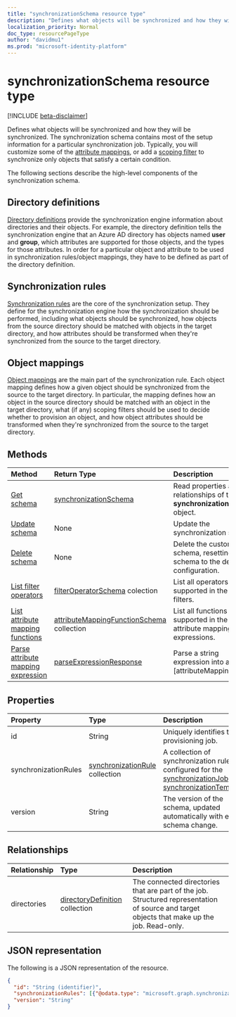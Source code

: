 ```yaml
---
title: "synchronizationSchema resource type"
description: "Defines what objects will be synchronized and how they will be synchronized. The synchronization schema contains most of the setup information for a particular synchronization job. Typically, you will customize some of the attribute mappings, or add a scoping filter to synchronize only objects that satisfy a certain condition."
localization_priority: Normal
doc_type: resourcePageType
author: "davidmu1"
ms.prod: "microsoft-identity-platform"
---
```


# synchronizationSchema resource type

[!INCLUDE [beta-disclaimer](../../includes/beta-disclaimer.md)]

Defines what objects will be synchronized and how they will be synchronized. The synchronization schema contains most of the setup information for a particular synchronization job. Typically, you will customize some of the [attribute mappings](synchronization-attributemapping.md), or add a [scoping filter](synchronization-filter.md) to synchronize only objects that satisfy a certain condition.

The following sections describe the high-level components of the synchronization schema.

## Directory definitions

[Directory definitions](synchronization-directorydefinition.md) provide the synchronization engine information about directories and their objects. For example, the directory definition tells the synchronization engine that an Azure AD directory has objects named **user** and **group**, which attributes are supported for those objects, and the types for those attributes. In order for a particular object and attribute to be used in synchronization rules/object mappings, they have to be defined as part of the directory definition.

## Synchronization rules

[Synchronization rules](synchronization-synchronizationrule.md) are the core of the synchronization setup. They define for the synchronization engine how the synchronization should be performed, including what objects should be synchronized, how objects from the source directory should be matched with objects in the target directory, and how attributes should be transformed when they're synchronized from the source to the target directory. 

## Object mappings

[Object mappings](synchronization-objectmapping.md) are the main part of the synchronization rule. Each object mapping defines how a given object should be synchronized from the source to the target directory. In particular, the mapping defines how an object in the source directory should be matched with an object in the target directory, what (if any) scoping filters should be used to decide whether to provision an object, and how object attributes should be transformed when they're synchronized from the source to the target directory.

## Methods

| Method        | Return Type               | Description                  |
|:--------------|:--------------------------|:-----------------------------|
|[Get schema](../api/synchronization-synchronizationschema-get.md)    |[synchronizationSchema](synchronization-synchronizationschema.md)   |Read properties and relationships of the **synchronizationSchema** object.|
|[Update schema](../api/synchronization-synchronizationschema-update.md)    |None   |Update the synchronization schema. |
|[Delete schema](../api/synchronization-synchronizationschema-delete.md)    |None   |Delete the customized schema, resetting the schema to the default configuration. |
|[List filter operators](../api/synchronization-synchronizationschema-filteroperators.md)    |[filterOperatorSchema](../resources/synchronization-filteroperatorschema.md) colection   |List all operators supported in the scoping filters. |
|[List attribute mapping functions](../api/synchronization-synchronizationschema-functions.md)    |[attributeMappingFunctionSchema](../resources/synchronization-attributemappingfunctionschema.md) collection   |List all functions supported in the attribute mapping expressions. |
|[Parse attribute mapping expression](../api/synchronization-synchronizationschema-parseexpression.md)|[parseExpressionResponse](synchronization-parseexpressionresponse.md)|Parse a string expression into an [attributeMappingSource|(../resources/synchronization_attributemappingsource.md) object.|


## Properties

| Property      | Type      | Description    |
|:--------------|:----------|:---------------|
|id|String|Uniquely identifies the provisioning job.|
|synchronizationRules   |[synchronizationRule](synchronization-synchronizationrule.md) collection   |A collection of synchronization rules configured for the [synchronizationJob](synchronization-synchronizationjob.md) or [synchronizationTemplate](synchronization-synchronizationtemplate.md), |
|version                |String                             |The version of the schema, updated automatically with every schema change.|

## Relationships

| Relationship | Type | Description |
|:---------------|:--------|:----------|
|directories|[directoryDefinition](synchronization-directorydefinition.md) collection|The connected directories that are part of the job. Structured representation of source and target objects that make up the job. Read-only.|

## JSON representation

The following is a JSON representation of the resource.

<!-- {
  "blockType": "resource",
  "optionalProperties": [

  ],
  "@odata.type": "microsoft.graph.synchronizationSchema"
}-->

```json
{
  "id": "String (identifier)",
  "synchronizationRules": [{"@odata.type": "microsoft.graph.synchronizationRule"}],
  "version": "String"
}
```

<!-- uuid: 8fcb5dbc-d5aa-4681-8e31-b001d5168d79
2015-10-25 14:57:30 UTC -->
<!--
{
  "type": "#page.annotation",
  "description": "synchronizationSchema resource",
  "keywords": "",
  "section": "documentation",
  "tocPath": "",
  "suppressions": []
}
-->
